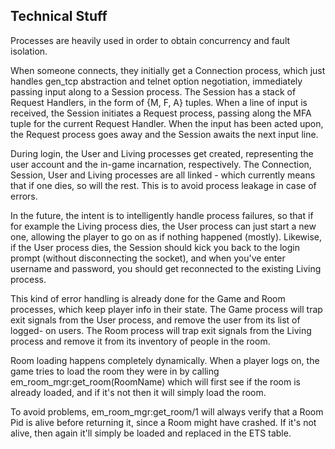 ## Technical Stuff

Processes are heavily used in order to obtain concurrency and fault
isolation.

When someone connects, they initially get a Connection process, which just
handles gen_tcp abstraction and telnet option negotiation, immediately
passing input along to a Session process. The Session has a stack of Request
Handlers, in the form of {M, F, A} tuples. When a line of input is received,
the Session initiates a Request process, passing along the MFA tuple for the
current Request Handler. When the input has been acted upon, the Request
process goes away and the Session awaits the next input line.

During login, the User and Living processes get created, representing the
user account and the in-game incarnation, respectively. The Connection,
Session, User and Living processes are all linked - which currently means
that if one dies, so will the rest. This is to avoid process leakage in case
of errors.

In the future, the intent is to intelligently handle process failures, so
that if for example the Living process dies, the User process can just start
a new one, allowing the player to go on as if nothing happened (mostly).
Likewise, if the User process dies, the Session should kick you back to the
login prompt (without disconnecting the socket), and when you've enter
username and password, you should get reconnected to the existing Living
process.

This kind of error handling is already done for the Game and Room processes,
which keep player info in their state. The Game process will trap exit
signals from the User process, and remove the user from its list of logged-
on users. The Room process will trap exit signals from the Living process
and remove it from its inventory of people in the room.

Room loading happens completely dynamically. When a player logs on, the game
tries to load the room they were in by calling em_room_mgr:get_room(RoomName)
which will first see if the room is already loaded, and if it's not then it
will simply load the room.

To avoid problems, em_room_mgr:get_room/1 will always verify that a Room Pid
is alive before returning it, since a Room might have crashed. If it's not
alive, then again it'll simply be loaded and replaced in the ETS table.

